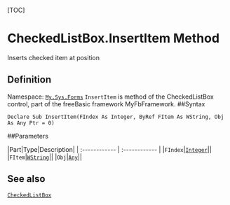 [TOC]
# CheckedListBox.InsertItem Method
Inserts checked item at position
## Definition
Namespace: [`My.Sys.Forms`](My.Sys.Forms.md)
`InsertItem` is method of the CheckedListBox control, part of the freeBasic framework MyFbFramework.
##Syntax
```freeBasic
Declare Sub InsertItem(FIndex As Integer, ByRef FItem As WString, Obj As Any Ptr = 0)
```

##Parameters

|Part|Type|Description|
| :------------ | :------------ |
|`FIndex`|[`Integer`]("https://www.freebasic.net/wiki/KeyPgInteger")||
|`FItem`|[`WString`]("https://www.freebasic.net/wiki/KeyPgWString")||
|`Obj`|[`Any`]("https://www.freebasic.net/wiki/KeyPgAny")||
## See also
[`CheckedListBox`](CheckedListBox.md)
